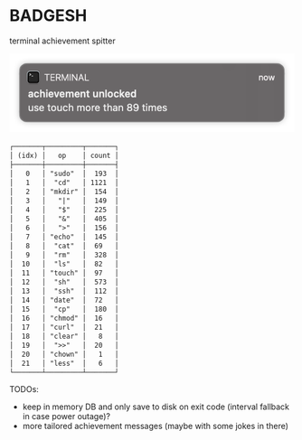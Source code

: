 # BADGESH
terminal achievement spitter

![alt text](https://github.com/duart38/BADGESH/blob/main/images/notf1.png?raw=true "Logo Title Text 1")

```
┌───────┬─────────┬───────┐
│ (idx) │   op    │ count │
├───────┼─────────┼───────┤
│   0   │ "sudo"  │  193  │
│   1   │  "cd"   │ 1121  │
│   2   │ "mkdir" │  154  │
│   3   │   "|"   │  149  │
│   4   │   "$"   │  225  │
│   5   │   "&"   │  405  │
│   6   │   ">"   │  156  │
│   7   │ "echo"  │  145  │
│   8   │  "cat"  │  69   │
│   9   │  "rm"   │  328  │
│  10   │  "ls"   │  82   │
│  11   │ "touch" │  97   │
│  12   │  "sh"   │  573  │
│  13   │  "ssh"  │  112  │
│  14   │ "date"  │  72   │
│  15   │  "cp"   │  180  │
│  16   │ "chmod" │  16   │
│  17   │ "curl"  │  21   │
│  18   │ "clear" │   8   │
│  19   │  ">>"   │  20   │
│  20   │ "chown" │   1   │
│  21   │ "less"  │   6   │
└───────┴─────────┴───────┘
```
TODOs:
- keep in memory DB and only save to disk on exit code (interval fallback in case power outage)?
- more tailored achievement messages (maybe with some jokes in there)
